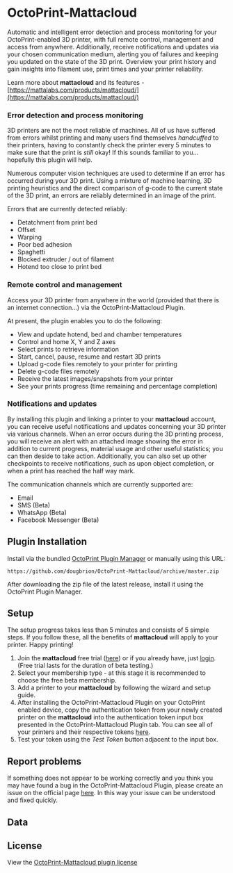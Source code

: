 # OctoPrint-Mattacloud

Automatic and intelligent error detection and process monitoring for your OctoPrint-enabled 3D printer, with full remote control, management and access from anywhere. Additionally, receive notifications and updates via your chosen communication medium, alerting you of failures and keeping you updated on the state of the 3D print. Overview your print history and gain insights into filament use, print times and your printer reliability.

Learn more about **mattacloud** and its features - [https://mattalabs.com/products/mattacloud/](https://mattalabs.com/products/mattacloud/)

### Error detection and process monitoring

3D printers are not the most reliable of machines. All of us have suffered from errors whilst printing and many users find themselves _handcuffed_ to their printers, having to constantly check the printer every 5 minutes to make sure that the print is _still_ okay! If this sounds familiar to you... hopefully this plugin will help.

Numerous computer vision techniques are used to determine if an error has occurred during your 3D print. Using a mixture of machine learning, 3D printing heuristics and the direct comparison of g-code to the current state of the 3D print, an errors are reliably determined in an image of the print.

Errors that are currently detected reliably:

- Detatchment from print bed
- Offset
- Warping
- Poor bed adhesion
- Spaghetti
- Blocked extruder / out of filament
- Hotend too close to print bed

### Remote control and management

Access your 3D printer from anywhere in the world (provided that there is an internet connection...) via the OctoPrint-Mattacloud Plugin.

At present, the plugin enables you to do the following:

- View and update hotend, bed and chamber temperatures
- Control and home X, Y and Z axes
- Select prints to retrieve information
- Start, cancel, pause, resume and restart 3D prints
- Upload g-code files remotely to your printer for printing
- Delete g-code files remotely
- Receive the latest images/snapshots from your printer
- See your prints progress (time remaining and percentage completion)

### Notifications and updates

By installing this plugin and linking a printer to your **mattacloud** account, you can receive useful notifications and updates concerning your 3D printer via various channels. When an error occurs during the 3D printing process, you will receive an alert with an attached image showing the error in addition to current progress, material usage and other useful statistics; you can then deside to take action. Additionally, you can also set up other checkpoints to receive notifications, such as upon object completion, or when a print has reached the half way mark. 

The communication channels which are currently supported are:

- Email
- SMS (Beta)
- WhatsApp (Beta)
- Facebook Messenger (Beta)

## Plugin Installation

Install via the bundled [OctoPrint Plugin Manager](https://github.com/foosel/OctoPrint/wiki/Plugin:-Plugin-Manager)
or manually using this URL:

    https://github.com/dougbrion/OctoPrint-Mattacloud/archive/master.zip

After downloading the zip file of the latest release, install it using the OctoPrint Plugin Manager.

## Setup

The setup progress takes less than 5 minutes and consists of 5 simple steps. If you follow these, all the benefits of **mattacloud** will apply to your printer. Happy printing!

1. Join the **mattacloud** free trial ([here](https://mattalabs.com/accounts/signup/)) or if you already have, just [login](https://mattalabs.com/accounts/login/). (Free trial lasts for the duration of beta testing.)
2. Select your membership type - at this stage it is recommended to choose the free beta membership.
3. Add a printer to your **mattacloud** by following the wizard and setup guide.
4. After installing the OctoPrint-Mattacloud Plugin on your OctoPrint enabled device, copy the authentication token from your newly created printer on the **mattacloud** into the authentication token input box presented in the OctoPrint-Mattacloud Plugin tab. You can see all of your printers and their respective tokens [here](https://mattalabs.com/accounts/printers/list/).
5. Test your token using the _Test Token_ button adjacent to the input box.

## Report problems

If something does not appear to be working correctly and you think you may have found a bug in the OctoPrint-Mattacloud Plugin, please create an issue on the official page [here](https://github.com/dougbrion/OctoPrint-Mattacloud/issues). In this way your issue can be understood and fixed quickly.

## Data

## License

View the [OctoPrint-Mattacloud plugin license](https://github.com/dougbrion/OctoPrint-Mattacloud/blob/master/LICENSE)
